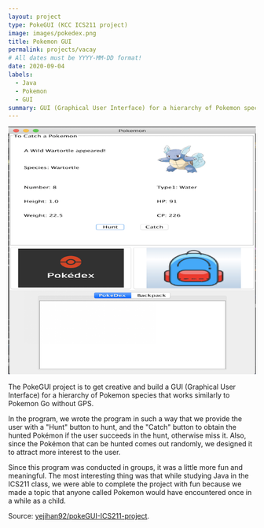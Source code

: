 ```yaml
---
layout: project
type: PokeGUI (KCC ICS211 project)
image: images/pokedex.png
title: Pokemon GUI
permalink: projects/vacay
# All dates must be YYYY-MM-DD format!
date: 2020-09-04
labels:
  - Java
  - Pokemon
  - GUI
summary: GUI (Graphical User Interface) for a hierarchy of Pokemon species that works similarly to Pokemon Go without GPS
---
```


<img class="ui medium left floated image" src="../images/pokedex.png">

The PokeGUI project is to get creative and build a GUI (Graphical User Interface) for a hierarchy of Pokemon species that works similarly to Pokemon Go without GPS.

In the program, we wrote the program in such a way that we provide the user with a "Hunt" button to hunt, and the "Catch" button to obtain the hunted Pokémon if the user succeeds in the hunt, otherwise miss it. Also, since the Pokémon that can be hunted comes out randomly, we designed it to attract more interest to the user.

Since this program was conducted in groups, it was a little more fun and meaningful. The most interesting thing was that while studying Java in the ICS211 class, we were able to complete the project with fun because we made a topic that anyone called Pokemon would have encountered once in a while as a child. 
 
Source: [yejihan92/pokeGUI-ICS211-project](https://github.com/yejihan92/pokeGUI-ICS211-project).
